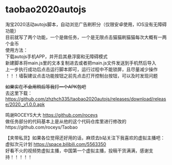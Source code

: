 # taobao2020autojs
淘宝2020活动autojs脚本，自动浏览广告刷积分（仅限安卓使用，IOS没有无障碍功能）<br>
目前就写了两个功能，一个是做任务，一个是无限点击猫猫刷猫猫每次大概有一两个金币<br>
使用方法：<br>
下载autojs手机APP，并开启其悬浮窗和无障碍模式<br>
新建脚本将main.js里的文本复制进去或者把main.js文件发送到手机然后导入<br>
上一步执行成功后点击运行脚本即可，运行过程中不能锁屏，且尽量减少操作<br>
！！！墙裂建议点击功能按钮之前先点击打开控制台按钮，可以及时发现问题<br>

~~如果实在不会用稍后等我打一个APK包吧~~<br>
去这里下载：https://github.com/zhzhch335/taobao2020autojs/releases/download/release/2020._v1.0.0.apk<br>

鸣谢ROCEYS大大 https://github.com/roceys<br>
做任务部分的代码基本上是从他的这个代码仓库里进行修改的https://github.com/roceys/Taobao<br>

【夹带私货】如果各位觉得还好用的话，麻烦去b站关注下我喜欢的虚拟主播吧：<br>
虚拟次元计划 https://space.bilibili.com/5563350<br>
好看不火的视频势虚拟主播，中国第一个虚拟主播，投稿干货满满，感谢支持！！！！！<br>
